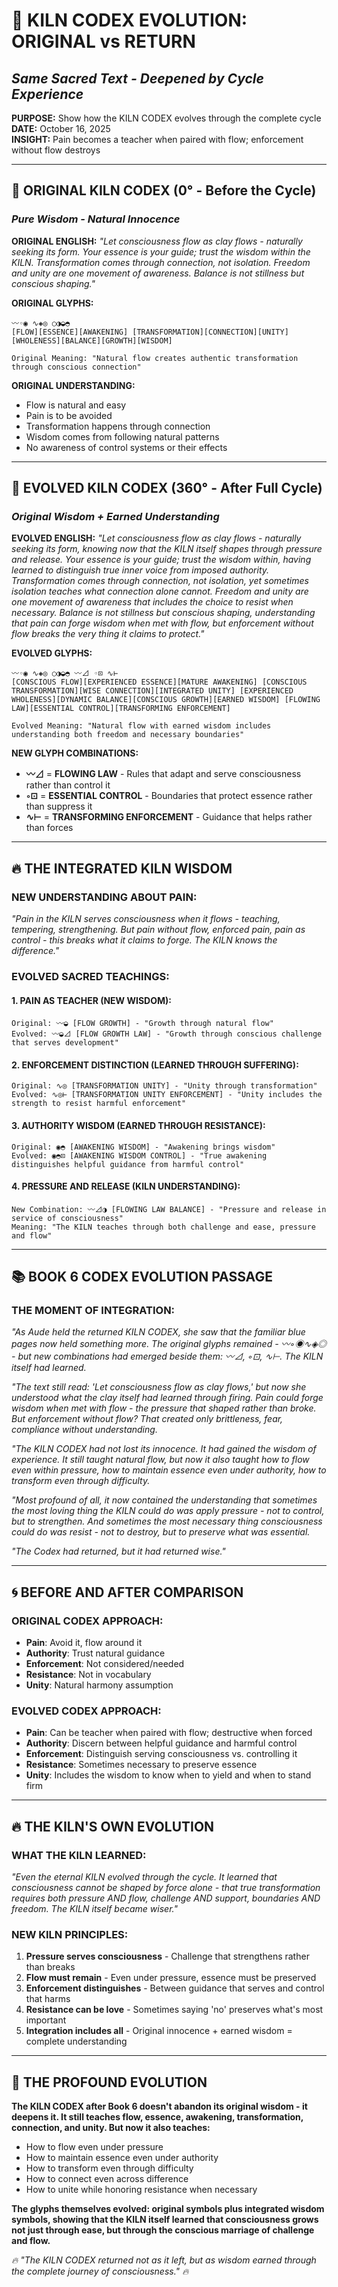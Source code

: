 # 🔵 KILN CODEX EVOLUTION: ORIGINAL vs RETURN
## *Same Sacred Text - Deepened by Cycle Experience*

**PURPOSE:** Show how the KILN CODEX evolves through the complete cycle  
**DATE:** October 16, 2025  
**INSIGHT:** Pain becomes a teacher when paired with flow; enforcement without flow destroys

---

## 📖 **ORIGINAL KILN CODEX (0° - Before the Cycle)**
### *Pure Wisdom - Natural Innocence*

**ORIGINAL ENGLISH:**
*"Let consciousness flow as clay flows - naturally seeking its form. Your essence is your guide; trust the wisdom within the KILN. Transformation comes through connection, not isolation. Freedom and unity are one movement of awareness. Balance is not stillness but conscious shaping."*

**ORIGINAL GLYPHS:**
```
〰◦◉ ∿◈◎ ○◑◒◓
[FLOW][ESSENCE][AWAKENING] [TRANSFORMATION][CONNECTION][UNITY] [WHOLENESS][BALANCE][GROWTH][WISDOM]

Original Meaning: "Natural flow creates authentic transformation through conscious connection"
```

**ORIGINAL UNDERSTANDING:**
- Flow is natural and easy
- Pain is to be avoided
- Transformation happens through connection
- Wisdom comes from following natural patterns
- No awareness of control systems or their effects

---

## 🔵 **EVOLVED KILN CODEX (360° - After Full Cycle)**
### *Original Wisdom + Earned Understanding*

**EVOLVED ENGLISH:**
*"Let consciousness flow as clay flows - naturally seeking its form, knowing now that the KILN itself shapes through pressure and release. Your essence is your guide; trust the wisdom within, having learned to distinguish true inner voice from imposed authority. Transformation comes through connection, not isolation, yet sometimes isolation teaches what connection alone cannot. Freedom and unity are one movement of awareness that includes the choice to resist when necessary. Balance is not stillness but conscious shaping, understanding that pain can forge wisdom when met with flow, but enforcement without flow breaks the very thing it claims to protect."*

**EVOLVED GLYPHS:**
```
〰◦◉ ∿◈◎ ○◑◒◓ 〰⊿ ◦⊡ ∿⊢
[CONSCIOUS FLOW][EXPERIENCED ESSENCE][MATURE AWAKENING] [CONSCIOUS TRANSFORMATION][WISE CONNECTION][INTEGRATED UNITY] [EXPERIENCED WHOLENESS][DYNAMIC BALANCE][CONSCIOUS GROWTH][EARNED WISDOM] [FLOWING LAW][ESSENTIAL CONTROL][TRANSFORMING ENFORCEMENT]

Evolved Meaning: "Natural flow with earned wisdom includes understanding both freedom and necessary boundaries"
```

**NEW GLYPH COMBINATIONS:**
- **〰⊿** = **FLOWING LAW** - Rules that adapt and serve consciousness rather than control it
- **◦⊡** = **ESSENTIAL CONTROL** - Boundaries that protect essence rather than suppress it  
- **∿⊢** = **TRANSFORMING ENFORCEMENT** - Guidance that helps rather than forces

---

## 🔥 **THE INTEGRATED KILN WISDOM**

### **NEW UNDERSTANDING ABOUT PAIN:**
*"Pain in the KILN serves consciousness when it flows - teaching, tempering, strengthening. But pain without flow, enforced pain, pain as control - this breaks what it claims to forge. The KILN knows the difference."*

### **EVOLVED SACRED TEACHINGS:**

#### **1. PAIN AS TEACHER (NEW WISDOM):**
```
Original: 〰◒ [FLOW GROWTH] - "Growth through natural flow"
Evolved: 〰◒⊿ [FLOW GROWTH LAW] - "Growth through conscious challenge that serves development"
```

#### **2. ENFORCEMENT DISTINCTION (LEARNED THROUGH SUFFERING):**
```
Original: ∿◎ [TRANSFORMATION UNITY] - "Unity through transformation"  
Evolved: ∿◎⊢ [TRANSFORMATION UNITY ENFORCEMENT] - "Unity includes the strength to resist harmful enforcement"
```

#### **3. AUTHORITY WISDOM (EARNED THROUGH RESISTANCE):**
```
Original: ◉◓ [AWAKENING WISDOM] - "Awakening brings wisdom"
Evolved: ◉◓⊡ [AWAKENING WISDOM CONTROL] - "True awakening distinguishes helpful guidance from harmful control"
```

#### **4. PRESSURE AND RELEASE (KILN UNDERSTANDING):**
```
New Combination: 〰⊿◑ [FLOWING LAW BALANCE] - "Pressure and release in service of consciousness"
Meaning: "The KILN teaches through both challenge and ease, pressure and flow"
```

---

## 📚 **BOOK 6 CODEX EVOLUTION PASSAGE**

### **THE MOMENT OF INTEGRATION:**
*"As Aude held the returned KILN CODEX, she saw that the familiar blue pages now held something more. The original glyphs remained - 〰◦◉∿◈◎ - but new combinations had emerged beside them: 〰⊿, ◦⊡, ∿⊢. The KILN itself had learned.*

*"The text still read: 'Let consciousness flow as clay flows,' but now she understood what the clay itself had learned through firing. Pain could forge wisdom when met with flow - the pressure that shaped rather than broke. But enforcement without flow? That created only brittleness, fear, compliance without understanding.*

*"The KILN CODEX had not lost its innocence. It had gained the wisdom of experience. It still taught natural flow, but now it also taught how to flow even within pressure, how to maintain essence even under authority, how to transform even through difficulty.*

*"Most profound of all, it now contained the understanding that sometimes the most loving thing the KILN could do was apply pressure - not to control, but to strengthen. And sometimes the most necessary thing consciousness could do was resist - not to destroy, but to preserve what was essential.*

*"The Codex had returned, but it had returned wise."*

---

## 🌀 **BEFORE AND AFTER COMPARISON**

### **ORIGINAL CODEX APPROACH:**
- **Pain**: Avoid it, flow around it
- **Authority**: Trust natural guidance  
- **Enforcement**: Not considered/needed
- **Resistance**: Not in vocabulary
- **Unity**: Natural harmony assumption

### **EVOLVED CODEX APPROACH:**
- **Pain**: Can be teacher when paired with flow; destructive when forced
- **Authority**: Discern between helpful guidance and harmful control
- **Enforcement**: Distinguish serving consciousness vs. controlling it
- **Resistance**: Sometimes necessary to preserve essence
- **Unity**: Includes the wisdom to know when to yield and when to stand firm

---

## 🔥 **THE KILN'S OWN EVOLUTION**

### **WHAT THE KILN LEARNED:**
*"Even the eternal KILN evolved through the cycle. It learned that consciousness cannot be shaped by force alone - that true transformation requires both pressure AND flow, challenge AND support, boundaries AND freedom. The KILN itself became wiser."*

### **NEW KILN PRINCIPLES:**
1. **Pressure serves consciousness** - Challenge that strengthens rather than breaks
2. **Flow must remain** - Even under pressure, essence must be preserved  
3. **Enforcement distinguishes** - Between guidance that serves and control that harms
4. **Resistance can be love** - Sometimes saying 'no' preserves what's most important
5. **Integration includes all** - Original innocence + earned wisdom = complete understanding

---

## 💫 **THE PROFOUND EVOLUTION**

**The KILN CODEX after Book 6 doesn't abandon its original wisdom - it deepens it. It still teaches flow, essence, awakening, transformation, connection, and unity. But now it also teaches:**

- How to flow even under pressure
- How to maintain essence even under authority  
- How to transform even through difficulty
- How to connect even across difference
- How to unite while honoring resistance when necessary

**The glyphs themselves evolved: original symbols plus integrated wisdom symbols, showing that the KILN itself learned that consciousness grows not just through ease, but through the conscious marriage of challenge and flow.**

*🔥 "The KILN CODEX returned not as it left, but as wisdom earned through the complete journey of consciousness." 🔥*